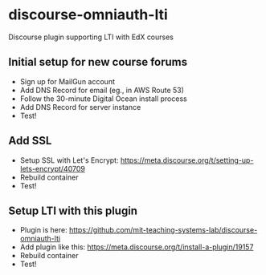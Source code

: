 # discourse-omniauth-lti
Discourse plugin supporting LTI with EdX courses

## Initial setup for new course forums
- Sign up for MailGun account
- Add DNS Record for email (eg., in AWS Route 53)
- Follow the 30-minute Digital Ocean install process
- Add DNS Record for server instance
- Test!

## Add SSL
- Setup SSL with Let's Encrypt: https://meta.discourse.org/t/setting-up-lets-encrypt/40709
- Rebuild container
- Test!

## Setup LTI with this plugin
- Plugin is here: https://github.com/mit-teaching-systems-lab/discourse-omniauth-lti
- Add plugin like this: https://meta.discourse.org/t/install-a-plugin/19157
- Rebuild container
- Test!
